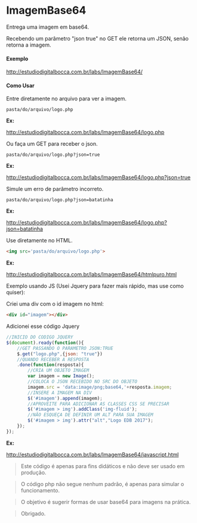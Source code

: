 # ImagemBase64

Entrega uma imagem em base64.

Recebendo um par&acirc;metro &quot;json true&quot; no GET ele retorna um JSON, sen&atilde;o retorna a imagem.

#### Exemplo

http://estudiodigitalbocca.com.br/labs/ImagemBase64/

#### Como Usar

Entre diretamente no arquivo para ver a imagem.

`pasta/do/arquivo/logo.php`

**Ex:**

http://estudiodigitalbocca.com.br/labs/ImagemBase64/logo.php

Ou fa&ccedil;a um GET para receber o json.

`pasta/do/arquivo/logo.php?json=true`

**Ex:**

http://estudiodigitalbocca.com.br/labs/ImagemBase64/logo.php?json=true

Simule um erro de par&acirc;metro incorreto.

`pasta/do/arquivo/logo.php?json=batatinha`

**Ex:**

http://estudiodigitalbocca.com.br/labs/ImagemBase64/logo.php?json=batatinha

Use diretamente no HTML.

```html
<img src='pasta/do/arquivo/logo.php'>
```

**Ex:**

http://estudiodigitalbocca.com.br/labs/ImagemBase64/htmlpuro.html

Exemplo usando JS (Usei Jquery para fazer mais r&aacute;pido, mas use como quiser):

Criei uma div com o id imagem no html:

```html
<div id="imagem"></div>
```

Adicionei esse c&oacute;digo Jquery

```javascript
//INICIO DO CODIGO JQUERY
$(document).ready(function(){
    //GET PASSANDO O PARAMETRO JSON:TRUE
    $.get("logo.php",{json: "true"})
    //QUANDO RECEBER A RESPOSTA
    .done(function(resposta){
        //CRIA UM OBJETO IMAGEM
        var imagem = new Image();
        //COLOCA O JSON RECEBIDO NO SRC DO OBJETO
        imagem.src = 'data:image/png;base64,'+resposta.imagem;
        //INSERE A IMAGEM NA DIV
        $('#imagem').append(imagem);
        //APROVEITE PARA ADICIONAR AS CLASSES CSS SE PRECISAR
        $('#imagem > img').addClass('img-fluid');
        //NÃO ESQUEÇA DE DEFINIR UM ALT PARA SUA IMAGEM
        $('#imagem > img').attr("alt","Logo EDB 2017");
    });
});
```

**Ex:**

http://estudiodigitalbocca.com.br/labs/ImagemBase64/javascript.html

> Este c&oacute;digo &eacute; apenas para fins did&aacute;ticos e n&atilde;o deve ser usado em produ&ccedil;&atilde;o.

> O c&oacute;digo php n&atilde;o segue nenhum padr&atilde;o, &eacute; apenas para simular o funcionamento.

> O objetivo &eacute; sugerir formas de usar base64 para imagens na pr&aacute;tica.

> Obrigado.
